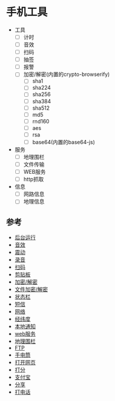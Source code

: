 # 手机工具

-   工具
    -   [ ] 计时
    -   [ ] 音效
    -   [ ] 扫码
    -   [ ] 抽签
    -   [ ] 报警
    -   [ ] 加密/解密(内置的crypto-browserify)
        -   [ ] sha1
        -   [ ] sha224
        -   [ ] sha256
        -   [ ] sha384
        -   [ ] sha512
        -   [ ] md5
        -   [ ] rnd160
        -   [ ] aes
        -   [ ] rsa
        -   [ ] base64(内置的base64-js)
-   服务
    -   [ ] 地理围栏
    -   [ ] 文件传输
    -   [ ] WEB服务
    -   [ ] http抓取
-   信息
    -   [ ] 网路信息
    -   [ ] 地理信息

## 参考

-   [后台运行](https://ionicframework.com/docs/native/background-mode/)
-   [音效](https://ionicframework.com/docs/native/native-audio/)
-   [震动](https://ionicframework.com/docs/native/vibration/)
-   [录音](https://ionicframework.com/docs/native/media/)
-   [扫码](https://ionicframework.com/docs/native/qr-scanner/)
-   [剪贴板](https://ionicframework.com/docs/native/clipboard/)
-   [加密/解密](https://github.com/brix/crypto-js)
-   [文件加密/解密](https://ionicframework.com/docs/native/file-encryption/)
-   [状态栏](https://ionicframework.com/docs/native/status-bar/)
-   [短信](https://ionicframework.com/docs/native/sms/)
-   [网络](https://ionicframework.com/docs/native/network-interface/)
-   [经纬度](https://ionicframework.com/docs/native/native-geocoder/)
-   [本地通知](https://ionicframework.com/docs/native/local-notifications/)
-   [web服务](https://ionicframework.com/docs/native/httpd/)
-   [地理围栏](https://ionicframework.com/docs/native/geofence/)
-   [FTP](https://ionicframework.com/docs/native/ftp/)
-   [手电筒](https://ionicframework.com/docs/native/flashlight/)
-   [打开网页](https://ionicframework.com/docs/native/browser-tab/)
-   [打分](https://ionicframework.com/docs/native/app-rate/)
-   [支付宝](https://ionicframework.com/docs/native/alipay/)
-   [分享](https://ionicframework.com/docs/native/social-sharing/)
-   [打电话](https://ionicframework.com/docs/native/call-number/)
